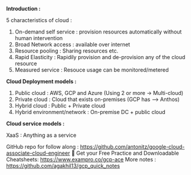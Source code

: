 **Introduction :**

5 characteristics of cloud :

1. On-demand self service : provision resources automatically without human intervention
2. Broad  Network access : available over internet
3. Resource pooling : Sharing resources etc.
4. Rapid Elasticity : Rapidily provision and de-provision any of the cloud resource
5. Measured service : Resouce usage can be monitored/metered

**Cloud Deployment models :**

1. Public cloud : AWS, GCP and Azure (Using 2 or more -> Multi-cloud)
2. Private cloud : Cloud that exists on-premises (GCP has --> Anthos)
3. Hybrid cloud : Public + Private cloud
4. Hybrid environment/network : On-premise DC + public cloud

**Cloud service models :**

XaaS : Anything as a service



GitHub repo for follow along : https://github.com/antonitz/google-cloud-associate-cloud-engineer
🔗 Get your Free Practice and Downloadable Cheatsheets: https://www.exampro.co/gcp-ace
More notes : https://github.com/agakhil13/gcp_quick_notes

